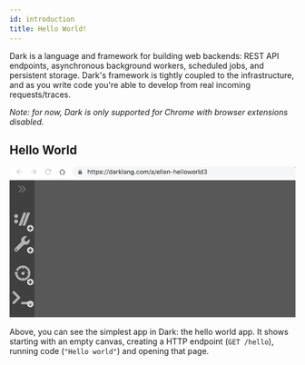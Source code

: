 ```yaml
---
id: introduction
title: Hello World!
---
```


Dark is a language and framework for building web backends: REST API endpoints,
asynchronous background workers, scheduled jobs, and persistent storage.
Dark's framework is tightly coupled to the infrastructure, and as you write
code you're able to develop from real incoming requests/traces.

_Note: for now, Dark is only supported for Chrome with browser extensions disabled._

## Hello World

![Hello World](assets/helloworld.gif)

Above, you can see the simplest app in Dark: the hello world app. It
shows starting with an empty canvas, creating a HTTP endpoint (`GET /hello`), running code (`"Hello world"`) and opening that page.
